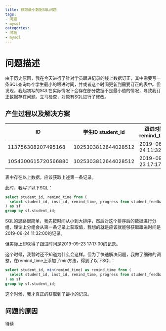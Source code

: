 ```yaml
---
title: 获取最小数据SQL问题
tags: 
- 问题
- mysql
categories:
- 问题
- mysql
---
```




# 问题描述

由于历史原因，我在今天进行了针对学员跟进记录的线上数据订正，其中需要写一条SQL查询每个学生最小的跟进时间，并或者这个时间更新到需要订正的表中。但发现，我起初写的SQL在实际情况下会存在部分数据不是最小值的情况，导致我订正数据存在问题。立马检查，对原有SQL进行了修改。



## 产生过程以及解决方案

| ID                  | 学生ID student_id   | 跟进时间remind_time |
| ------------------- | ------------------- | ------------------- |
| 113756308207495168  | 1025303812644028512 | 2019-06-24 11:32:00 |
| 1054300615720566880 | 1025303812644028512 | 2019-09-23 17:17:00 |

表中存在以上数据，应该获取上述第一条记录。

此时，我写了以下SQL：

```sql
select student_id, remind_time from (
  select student_id, inst_id, remind_time, progress from student_feedback order by remind_time asc
) as sf
group by sf.student_id;
```

SQL的思路很简单，我先按时间从小到大排序，然后对这个排序后的数据进行分组，理论上分组会从第一条记录上获取值，我想的就是应该就能够获取跟进时间是2019-06-24 11:32:00的记录。

但实际上却获得了跟进时间是2019-09-23 17:17:00的记录。

这个时候，我暂时还不知道为什么会这样。但为了快速解决问题，我做了细微的调整，在remind_time上添加了min方法，得到了以下SQL：

```sql
select student_id, min(remind_time) as remind_time from (
  select student_id, inst_id, remind_time, progress from student_feedback order by remind_time asc
) as sf
group by sf.student_id;
```

这个时候，我才真正的获取到了最小的记录。



## 问题的原因

待续